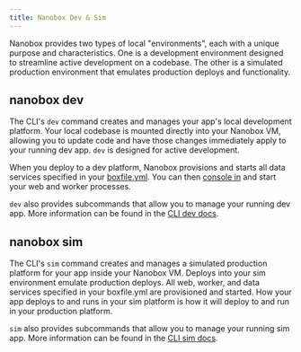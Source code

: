 ```yaml
---
title: Nanobox Dev & Sim
---
```


Nanobox provides two types of local "environments", each with a unique purpose and characteristics. One is a development environment designed to streamline active development on a codebase. The other is a simulated production environment that emulates production deploys and functionality.

## nanobox dev
The CLI's `dev` command creates and manages your app's local development platform. Your local codebase is mounted directly into your Nanobox VM, allowing you to update code and have those changes immediately apply to your running dev app. `dev` is designed for active development.

When you deploy to a dev platform, Nanobox provisions and starts all data services specified in your [boxfile.yml](/app-config/boxfile.yml/). You can then [console in](/cli/dev/console/) and start your web and worker processes.

`dev` also provides subcommands that allow you to manage your running dev app. More information can be found in the [CLI dev docs](/cli/dev/).

## nanobox sim
The CLI's `sim` command creates and manages a simulated production platform for your app inside your Nanobox VM. Deploys into your sim environment emulate production deploys. All web, worker, and data services specified in your boxfile.yml are provisioned and started. How your app deploys to and runs in your sim platform is how it will deploy to and run in your production platform.

`sim` also provides subcommands that allow you to manage your running sim app. More information can be found in the [CLI sim docs](/cli/sim/).

